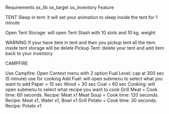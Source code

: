 Requirements
ox_lib
ox_target
ox_inventory
Feature

TENT
Sleep in tent: it will set your animation to sleep inside the tent for 1 minute

Open Tent Storage: will open Tent Stash with 10 slots and 10 kg. weight

WARNING
If your have item in tent and then you pickup tent all the item inside tent storage will be delete
Pickup Tent: delete your tent and add item back to your inventory

CAMPFIRE

Use Campfire: Open Context menu with 2 option
Fual Level: cap at 300 sec (5 minute) use for cooking
Add Fuel: will open submenu to select what you want to add
Paper = 15 sec
Wood = 30 sec
Coal = 60 sec
Cooking: will open submenu to select what recipe you want to cook
Grill Meat = Cook time: 60 seconds. Recipe: Meat x1
Meat Soup = Cook time: 120 seconds. Recipe: Meat x1, Water x1, Bowl x1
Grill Potato = Cook time: 30 seconds. Recipe: Potato x1
